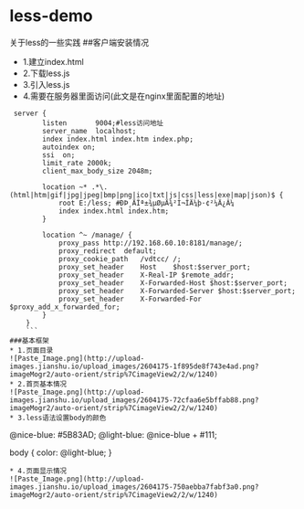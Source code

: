 # less-demo
关于less的一些实践
##客户端安装情况
* 1.建立index.html
* 2.下载less.js
* 3.引入less.js
* 4.需要在服务器里面访问(此文是在nginx里面配置的地址)
```
 server {
        listen       9004;#less访问地址
        server_name  localhost;
        index index.html index.htm index.php;
        autoindex on;
        ssi  on;
        limit_rate 2000k;
        client_max_body_size 2048m;

        location ~* .*\.(html|htm|gif|jpg|jpeg|bmp|png|ico|txt|js|css|less|exe|map|json)$ {
            root E:/less; #ÐÞ¸ÄÎª±¾µØµÄ¾²Ì¬ÎÄ¼þ·¢²¼Ä¿Â¼
            index index.html index.htm;
        }

        location ^~ /manage/ {
            proxy_pass http://192.168.60.10:8181/manage/;
            proxy_redirect  default;
            proxy_cookie_path   /vdtcc/ /;
            proxy_set_header    Host    $host:$server_port;
            proxy_set_header    X-Real-IP $remote_addr;
            proxy_set_header    X-Forwarded-Host $host:$server_port;
            proxy_set_header    X-Forwarded-Server $host:$server_port;
            proxy_set_header    X-Forwarded-For  $proxy_add_x_forwarded_for;
        }
    }
    ```
###基本框架
* 1.页面目录
![Paste_Image.png](http://upload-images.jianshu.io/upload_images/2604175-1f895de8f743e4ad.png?imageMogr2/auto-orient/strip%7CimageView2/2/w/1240)
* 2.首页基本情况
![Paste_Image.png](http://upload-images.jianshu.io/upload_images/2604175-72cfaa6e5bffab88.png?imageMogr2/auto-orient/strip%7CimageView2/2/w/1240)
* 3.less语法设置body的颜色
```
@nice-blue: #5B83AD;
@light-blue: @nice-blue + #111;

body {
  color: @light-blue;
}
```
* 4.页面显示情况
![Paste_Image.png](http://upload-images.jianshu.io/upload_images/2604175-750aebba7fabf3a0.png?imageMogr2/auto-orient/strip%7CimageView2/2/w/1240)

